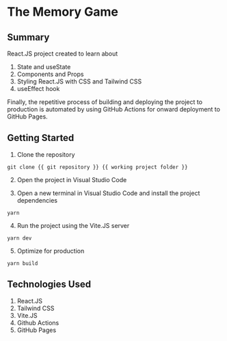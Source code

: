 # The Memory Game

## Summary

React.JS project created to learn about

1. State and useState
1. Components and Props
1. Styling React.JS with CSS and Tailwind CSS
1. useEffect hook

Finally, the repetitive process of building and deploying the project to production is automated by using GitHub Actions for onward deployment to GitHub Pages.

## Getting Started

1. Clone the repository

```
git clone {{ git repository }} {{ working project folder }}
```

2. Open the project in Visual Studio Code

3. Open a new terminal in Visual Studio Code and install the project dependencies

```
yarn
```

4. Run the project using the Vite.JS server

```
yarn dev
```

5. Optimize for production

```
yarn build
```

## Technologies Used

1. React.JS
1. Tailwind CSS
1. Vite.JS
1. Github Actions
1. GitHub Pages
